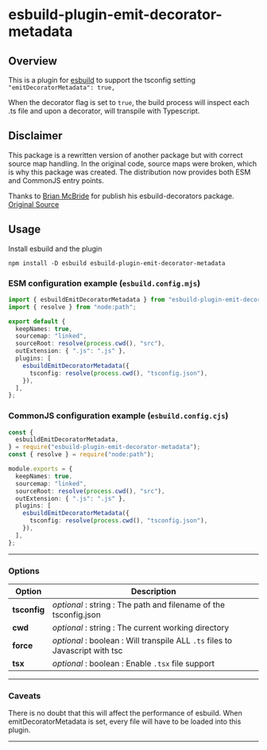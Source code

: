 # esbuild-plugin-emit-decorator-metadata

## Overview

This is a plugin for [esbuild](https://esbuild.github.io/) to support the tsconfig setting `"emitDecoratorMetadata": true,`

When the decorator flag is set to `true`, the build process will inspect each .ts file and upon a decorator, will transpile with Typescript.

## Disclaimer

This package is a rewritten version of another package but with correct source map handling. In the original code, source maps were broken, which is why this package was created. The distribution now provides both ESM and CommonJS entry points.

Thanks to [Brian McBride](https://github.com/Brian-McBride) for publish his esbuild-decorators package.
[Original Source](https://github.com/anatine/esbuildnx/tree/main/packages/esbuild-decorators)

## Usage

Install esbuild and the plugin

```shell
npm install -D esbuild esbuild-plugin-emit-decorator-metadata
```

### ESM configuration example (`esbuild.config.mjs`)

```typescript
import { esbuildEmitDecoratorMetadata } from "esbuild-plugin-emit-decorator-metadata";
import { resolve } from "node:path";

export default {
  keepNames: true,
  sourcemap: "linked",
  sourceRoot: resolve(process.cwd(), "src"),
  outExtension: { ".js": ".js" },
  plugins: [
    esbuildEmitDecoratorMetadata({
      tsconfig: resolve(process.cwd(), "tsconfig.json"),
    }),
  ],
};
```

### CommonJS configuration example (`esbuild.config.cjs`)

```typescript
const {
  esbuildEmitDecoratorMetadata,
} = require("esbuild-plugin-emit-decorator-metadata");
const { resolve } = require("node:path");

module.exports = {
  keepNames: true,
  sourcemap: "linked",
  sourceRoot: resolve(process.cwd(), "src"),
  outExtension: { ".js": ".js" },
  plugins: [
    esbuildEmitDecoratorMetadata({
      tsconfig: resolve(process.cwd(), "tsconfig.json"),
    }),
  ],
};
```

---

### Options

| Option       | Description                                                                  |
| ------------ | ---------------------------------------------------------------------------- |
| **tsconfig** | _optional_ : string : The path and filename of the tsconfig.json             |
| **cwd**      | _optional_ : string : The current working directory                          |
| **force**    | _optional_ : boolean : Will transpile ALL `.ts` files to Javascript with tsc |
| **tsx**      | _optional_ : boolean : Enable `.tsx` file support                            |

---

### Caveats

There is no doubt that this will affect the performance of esbuild.
When emitDecoratorMetadata is set, every file will have to be loaded into this plugin.

---
